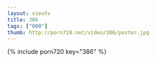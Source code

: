 ```yaml
--- 
layout: sieutv
title: 386
tags: ["000"]
thumb: http://porn720.net/video/386/poster.jpg
---
```

{% include porn720 key="386" %} 
